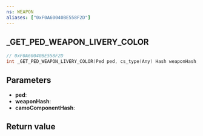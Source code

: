 ```yaml
---
ns: WEAPON
aliases: ["0xF0A60040BE558F2D"]
---
```

## _GET_PED_WEAPON_LIVERY_COLOR

```c
// 0xF0A60040BE558F2D
int _GET_PED_WEAPON_LIVERY_COLOR(Ped ped, cs_type(Any) Hash weaponHash, cs_type(Any) Hash camoComponentHash);
```


## Parameters
* **ped**: 
* **weaponHash**: 
* **camoComponentHash**: 

## Return value
